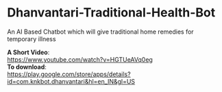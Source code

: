 # Dhanvantari-Traditional-Health-Bot
An AI Based Chatbot which will give traditional home remedies for temporary illness

**A Short Video**:
</br>
https://www.youtube.com/watch?v=HGTUeAVq0eg
</br>
**To download**:
</br>
https://play.google.com/store/apps/details?id=com.knkbot.dhanvantari&hl=en_IN&gl=US



